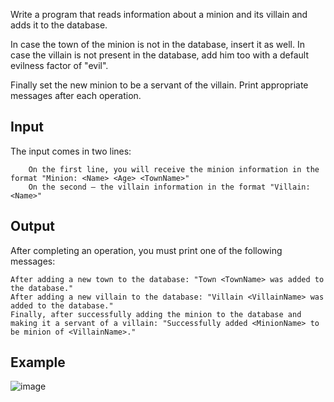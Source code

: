 Write a program that reads information about a minion and its villain and adds it to the database.

In case the town of the minion is not in the database, insert it as well. In case the villain is not present in the database, add him too with a default evilness factor of "evil". 

Finally set the new minion to be a servant of the villain. Print appropriate messages after each operation.

## Input

The input comes in two lines:

    	On the first line, you will receive the minion information in the format "Minion: <Name> <Age> <TownName>"
    	On the second – the villain information in the format "Villain: <Name>"

## Output

After completing an operation, you must print one of the following messages:

	After adding a new town to the database: "Town <TownName> was added to the database."
	After adding a new villain to the database: "Villain <VillainName> was added to the database."
	Finally, after successfully adding the minion to the database and making it a servant of a villain: "Successfully added <MinionName> to be minion of <VillainName>."

## Example

![image](https://github.com/nsinorov/SoftUniMainPath/assets/45227327/975b1d4f-8214-4f36-917d-eb5bee741bf6)
